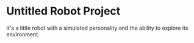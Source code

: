 # Untitled Robot Project
It's a little robot with a simulated personality and the ability to explore its environment.
